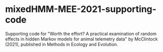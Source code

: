# mixedHMM-MEE-2021-supporting-code
Supporting code for "Worth the effort? A practical examination of random effects in hidden Markov models for animal telemetry data" by McClintock (2021), published in Methods in Ecology and Evolution.
